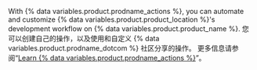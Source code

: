 With {% data variables.product.prodname_actions %}, you can automate and customize {% data variables.product.product_location %}'s development workflow on {% data variables.product.product_name %}. 您可以创建自己的操作，以及使用和自定义 {% data variables.product.prodname_dotcom %} 社区分享的操作。 更多信息请参阅“[Learn {% data variables.product.prodname_actions %}](/actions/learn-github-actions)”。
